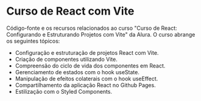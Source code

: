 # Curso de React com Vite

Código-fonte e os recursos relacionados ao curso "Curso de React: Configurando e Estruturando Projetos com Vite" da Alura. O curso abrange os seguintes tópicos:

- Configuração e estruturação de projetos React com Vite.
- Criação de componentes utilizando Vite.
- Compreensão do ciclo de vida dos componentes em React.
- Gerenciamento de estados com o hook useState.
- Manipulação de efeitos colaterais com o hook useEffect.
- Compartilhamento da aplicação React no Github Pages.
- Estilização com o Styled Components.
